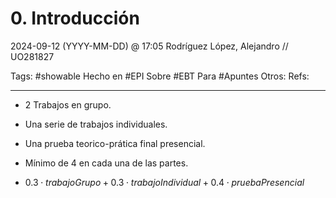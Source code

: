 # 0. Introducción
2024-09-12 (YYYY-MM-DD) @ 17:05
Rodríguez López, Alejandro // UO281827

Tags:
	#showable
	Hecho en #EPI
	Sobre #EBT
	Para #Apuntes
	Otros:
	Refs:
 
<hr>

- 2 Trabajos en grupo.
- Una serie de trabajos individuales.
- Una prueba teorico-prática final presencial.

- Mínimo de 4 en cada una de las partes.
- $0.3 \cdot trabajoGrupo + 0.3 \cdot trabajoIndividual + 0.4 \cdot pruebaPresencial$
